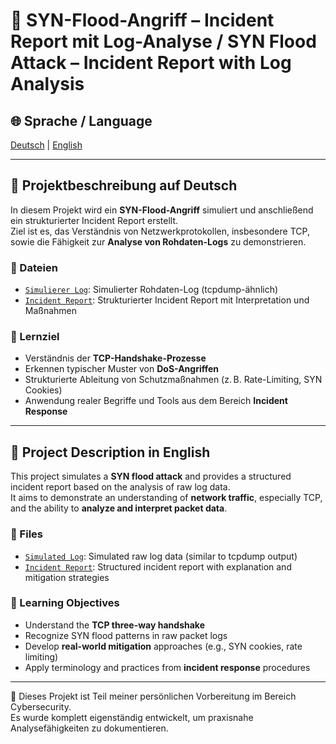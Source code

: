 # 🧾 SYN-Flood-Angriff – Incident Report mit Log-Analyse / SYN Flood Attack – Incident Report with Log Analysis

## 🌐 Sprache / Language  
[Deutsch](#-projektbeschreibung-auf-deutsch) | [English](#-project-description-in-english)

---

## 📘 Projektbeschreibung auf Deutsch

In diesem Projekt wird ein **SYN-Flood-Angriff** simuliert und anschließend ein strukturierter Incident Report erstellt.  
Ziel ist es, das Verständnis von Netzwerkprotokollen, insbesondere TCP, sowie die Fähigkeit zur **Analyse von Rohdaten-Logs** zu demonstrieren.

### 📁 Dateien

- [`Simulierer Log`](syn_flood_angriff/simulierter_log.md): Simulierter Rohdaten-Log (tcpdump-ähnlich)
- [`Incident Report`](syn_flood_angriff/incident_report.md): Strukturierter Incident Report mit Interpretation und Maßnahmen

### 🎯 Lernziel

- Verständnis der **TCP-Handshake-Prozesse**
- Erkennen typischer Muster von **DoS-Angriffen**
- Strukturierte Ableitung von Schutzmaßnahmen (z. B. Rate-Limiting, SYN Cookies)
- Anwendung realer Begriffe und Tools aus dem Bereich **Incident Response**

---

## 📘 Project Description in English

This project simulates a **SYN flood attack** and provides a structured incident report based on the analysis of raw log data.  
It aims to demonstrate an understanding of **network traffic**, especially TCP, and the ability to **analyze and interpret packet data**.

### 📁 Files

- [`Simulated Log`](syn_flood_attack/simulated_log.md): Simulated raw log data (similar to tcpdump output)
- [`Incident Report`](syn_flood_attack/incident_report.md): Structured incident report with explanation and mitigation strategies

### 🎯 Learning Objectives

- Understand the **TCP three-way handshake**
- Recognize SYN flood patterns in raw packet logs
- Develop **real-world mitigation** approaches (e.g., SYN cookies, rate limiting)
- Apply terminology and practices from **incident response** procedures

---

📝 Dieses Projekt ist Teil meiner persönlichen Vorbereitung im Bereich Cybersecurity.  
Es wurde komplett eigenständig entwickelt, um praxisnahe Analysefähigkeiten zu dokumentieren.
